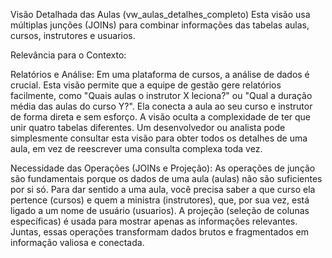 Visão Detalhada das Aulas (vw_aulas_detalhes_completo)
Esta visão usa múltiplas junções (JOINs) para combinar informações das tabelas aulas, cursos, instrutores e usuarios.

Relevância para o Contexto:

Relatórios e Análise: Em uma plataforma de cursos, a análise de dados é crucial. Esta visão permite que a equipe de gestão gere relatórios facilmente, como "Quais aulas o instrutor X leciona?" ou "Qual a duração média das aulas do curso Y?". Ela conecta a aula ao seu curso e instrutor de forma direta e sem esforço. A visão oculta a complexidade de ter que unir quatro tabelas diferentes. Um desenvolvedor ou analista pode simplesmente consultar esta visão para obter todos os detalhes de uma aula, em vez de reescrever uma consulta complexa toda vez.

Necessidade das Operações (JOINs e Projeção):
As operações de junção são fundamentais porque os dados de uma aula (aulas) não são suficientes por si só. Para dar sentido a uma aula, você precisa saber a que curso ela pertence (cursos) e quem a ministra (instrutores), que, por sua vez, está ligado a um nome de usuário (usuarios). A projeção (seleção de colunas específicas) é usada para mostrar apenas as informações relevantes. Juntas, essas operações transformam dados brutos e fragmentados em informação valiosa e conectada.